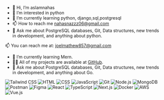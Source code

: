 - 👋 Hi, I’m aslamnahas
- 👀 I’m interested in python
- 🌱 I’m currently learning python, django,sql,postgresql
- 📫 How to reach me nahasnazzz06@gmail.com
- 💬 Ask me about PostgreSQL databases, Git, Data structures, new trends in development, and anything about python.

📫 You can reach me at: [joelmathew857@gmail.com](mailto:joelmathew857@gmail.com)

- 🌱 I’m currently learning Mern.
- 👨‍💻 All of my projects are available at [GitHub](https://github.com/joeltdev).
- 💬 Ask me about PostgreSQL databases, Git, Data structures, new trends in development, and anything about Go.
  

![Tailwind CSS](https://img.shields.io/badge/-Tailwind_CSS-38B2AC?style=flat-square&logo=tailwind-css&logoColor=white)
![HTML](https://img.shields.io/badge/-HTML-E34F26?style=flat-square&logo=html5&logoColor=white)
![CSS](https://img.shields.io/badge/-CSS-1572B6?style=flat-square&logo=css3&logoColor=white)
![JavaScript](https://img.shields.io/badge/-JavaScript-black?style=flat-square&logo=javascript)
![Git](https://img.shields.io/badge/-Git-F05032?style=flat-square&logo=git&logoColor=white)
![Node.js](https://img.shields.io/badge/-Node.js-339933?style=flat-square&logo=node.js&logoColor=white)
![MongoDB](https://img.shields.io/badge/-MongoDB-47A248?style=flat-square&logo=mongodb&logoColor=white)
![Postman](https://img.shields.io/badge/-Postman-FF6C37?style=flat-square&logo=postman&logoColor=white)
![Figma](https://img.shields.io/badge/-Figma-F24E1E?style=flat-square&logo=figma&logoColor=white)
![React](https://img.shields.io/badge/-React-61DAFB?style=flat-square&logo=react&logoColor=white)
![TypeScript](https://img.shields.io/badge/-TypeScript-3178C6?style=flat-square&logo=typescript&logoColor=white)
![Next.js](https://img.shields.io/badge/-Next.js-000000?style=flat-square&logo=next-dot-js&logoColor=white)
![Docker](https://img.shields.io/badge/-Docker-black?style=flat-square&logo=docker)
![AWS](https://img.shields.io/badge/-AWS-232F3E?style=flat-square&logo=amazon-aws&logoColor=white)
![Vue.js](https://img.shields.io/badge/-Vue.js-4FC08D?style=flat-square&logo=vue.js&logoColor=white)
<!---
aslamnahas/aslamnahas is a ✨ special ✨ repository because its `README.md` (this file) appears on your GitHub profile.
You can click the Preview link to take a look at your changes.
--->

